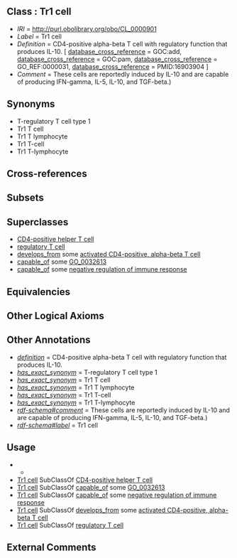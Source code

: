 
## Class : Tr1 cell

 * *IRI* = http://purl.obolibrary.org/obo/CL_0000901
 * *Label* = Tr1 cell
 * *Definition* = CD4-positive alpha-beta T cell with regulatory function that produces IL-10. [ [database_cross_reference](../../ef/oboInOwl#hasDbXref.md) = GOC:add, [database_cross_reference](../../ef/oboInOwl#hasDbXref.md) = GOC:pam, [database_cross_reference](../../ef/oboInOwl#hasDbXref.md) = GO_REF:0000031, [database_cross_reference](../../ef/oboInOwl#hasDbXref.md) = PMID:16903904 ]
 * *Comment* = These cells are reportedly induced by IL-10 and are capable of producing IFN-gamma, IL-5, IL-10, and TGF-beta.)

## Synonyms

 * T-regulatory T cell type 1
 * Tr1 T cell
 * Tr1 T lymphocyte
 * Tr1 T-cell
 * Tr1 T-lymphocyte

## Cross-references


## Subsets


## Superclasses

 * [CD4-positive helper T cell](../../CL/92/CL_0000492.md)
 * [regulatory T cell](../../CL/15/CL_0000815.md)
 * [develops_from](../../RO/02/RO_0002202.md) some [activated CD4-positive, alpha-beta T cell](../../CL/96/CL_0000896.md)
 * [capable_of](../../RO/15/RO_0002215.md) some [GO_0032613](../../GO/13/GO_0032613.md)
 * [capable_of](../../RO/15/RO_0002215.md) some [negative regulation of immune response](../../GO/77/GO_0050777.md)

## Equivalencies


## Other Logical Axioms


## Other Annotations

 * *[definition](../../IAO/15/IAO_0000115.md)* = CD4-positive alpha-beta T cell with regulatory function that produces IL-10.
 * *[has_exact_synonym](../../ym/oboInOwl#hasExactSynonym.md)* = T-regulatory T cell type 1
 * *[has_exact_synonym](../../ym/oboInOwl#hasExactSynonym.md)* = Tr1 T cell
 * *[has_exact_synonym](../../ym/oboInOwl#hasExactSynonym.md)* = Tr1 T lymphocyte
 * *[has_exact_synonym](../../ym/oboInOwl#hasExactSynonym.md)* = Tr1 T-cell
 * *[has_exact_synonym](../../ym/oboInOwl#hasExactSynonym.md)* = Tr1 T-lymphocyte
 * *[rdf-schema#comment](../../nt/rdf-schema#comment.md)* = These cells are reportedly induced by IL-10 and are capable of producing IFN-gamma, IL-5, IL-10, and TGF-beta.)
 * *[rdf-schema#label](../../el/rdf-schema#label.md)* = Tr1 cell

## Usage

 * -
 * [Tr1 cell](../../CL/01/CL_0000901.md) SubClassOf [CD4-positive helper T cell](../../CL/92/CL_0000492.md)
 * [Tr1 cell](../../CL/01/CL_0000901.md) SubClassOf [capable_of](../../RO/15/RO_0002215.md) some [GO_0032613](../../GO/13/GO_0032613.md)
 * [Tr1 cell](../../CL/01/CL_0000901.md) SubClassOf [capable_of](../../RO/15/RO_0002215.md) some [negative regulation of immune response](../../GO/77/GO_0050777.md)
 * [Tr1 cell](../../CL/01/CL_0000901.md) SubClassOf [develops_from](../../RO/02/RO_0002202.md) some [activated CD4-positive, alpha-beta T cell](../../CL/96/CL_0000896.md)
 * [Tr1 cell](../../CL/01/CL_0000901.md) SubClassOf [regulatory T cell](../../CL/15/CL_0000815.md)

## External Comments

